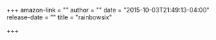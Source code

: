 +++
amazon-link = ""
author = ""
date = "2015-10-03T21:49:13-04:00"
release-date = ""
title = "rainbowsix"

+++

